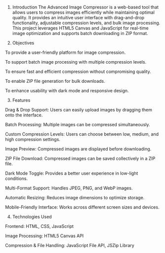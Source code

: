 1. Introduction
The Advanced Image Compressor is a web-based tool that allows users to compress images efficiently while maintaining optimal quality. It provides an intuitive user interface with drag-and-drop functionality, adjustable compression levels, and bulk image processing. This project leverages HTML5 Canvas and JavaScript for real-time image optimization and supports batch downloading in ZIP format.

2. Objectives

To provide a user-friendly platform for image compression.

To support batch image processing with multiple compression levels.

To ensure fast and efficient compression without compromising quality.

To enable ZIP file generation for bulk downloads.

To enhance usability with dark mode and responsive design.

3. Features

Drag & Drop Support: Users can easily upload images by dragging them onto the interface.

Batch Processing: Multiple images can be compressed simultaneously.

Custom Compression Levels: Users can choose between low, medium, and high compression settings.

Image Preview: Compressed images are displayed before downloading.

ZIP File Download: Compressed images can be saved collectively in a ZIP file.

Dark Mode Toggle: Provides a better user experience in low-light conditions.

Multi-Format Support: Handles JPEG, PNG, and WebP images.

Automatic Resizing: Reduces image dimensions to optimize storage.

Mobile-Friendly Interface: Works across different screen sizes and devices.

4. Technologies Used

Frontend: HTML, CSS, JavaScript

Image Processing: HTML5 Canvas API

Compression & File Handling: JavaScript File API, JSZip Library


